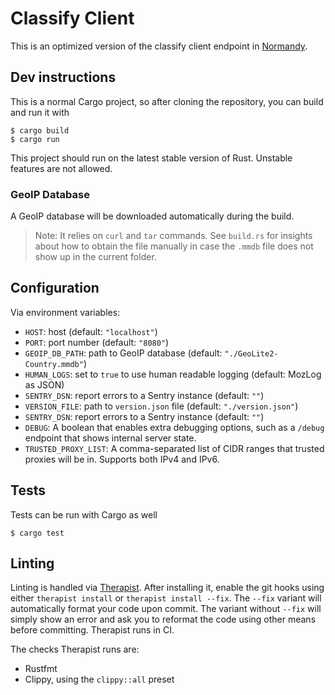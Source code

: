 # Classify Client

This is an optimized version of the classify client endpoint in [Normandy](https://github.com/mozilla/normandy).

## Dev instructions

This is a normal Cargo project, so after cloning the repository, you can build and run it with

```shell
$ cargo build
$ cargo run
```

This project should run on the latest stable version of Rust. Unstable features are not allowed.

### GeoIP Database

A GeoIP database will be downloaded automatically during the build.

> Note: It relies on `curl` and `tar` commands. See `build.rs` for insights about how to obtain
> the file manually in case the `.mmdb` file does not show up in the current folder.

## Configuration

Via environment variables:

- `HOST`: host (default: `"localhost"`)
- `PORT`: port number (default: `"8080"`)
- `GEOIP_DB_PATH`: path to GeoIP database (default: `"./GeoLite2-Country.mmdb"`)
- `HUMAN_LOGS`: set to `true` to use human readable logging (default: MozLog as JSON)
- `SENTRY_DSN`: report errors to a Sentry instance (default: `""`)
- `VERSION_FILE`: path to `version.json` file (default: `"./version.json"`)
- `SENTRY_DSN`: report errors to a Sentry instance (default: `""`)
- `DEBUG`: A boolean that enables extra debugging options, such as a `/debug`
    endpoint that shows internal server state.
- `TRUSTED_PROXY_LIST`: A comma-separated list of CIDR ranges that trusted
    proxies will be in. Supports both IPv4 and IPv6.

## Tests

Tests can be run with Cargo as well

```shell
$ cargo test
```

## Linting

Linting is handled via
[Therapist](https://therapist.readthedocs.io/en/latest/). After installing it,
enable the git hooks using either `therapist install` or `therapist install
--fix`. The `--fix` variant will automatically format your code upon commit.
The variant without `--fix` will simply show an error and ask you to reformat
the code using other means before committing.  Therapist runs in CI.

The checks Therapist runs are:

* Rustfmt
* Clippy, using the `clippy::all` preset

